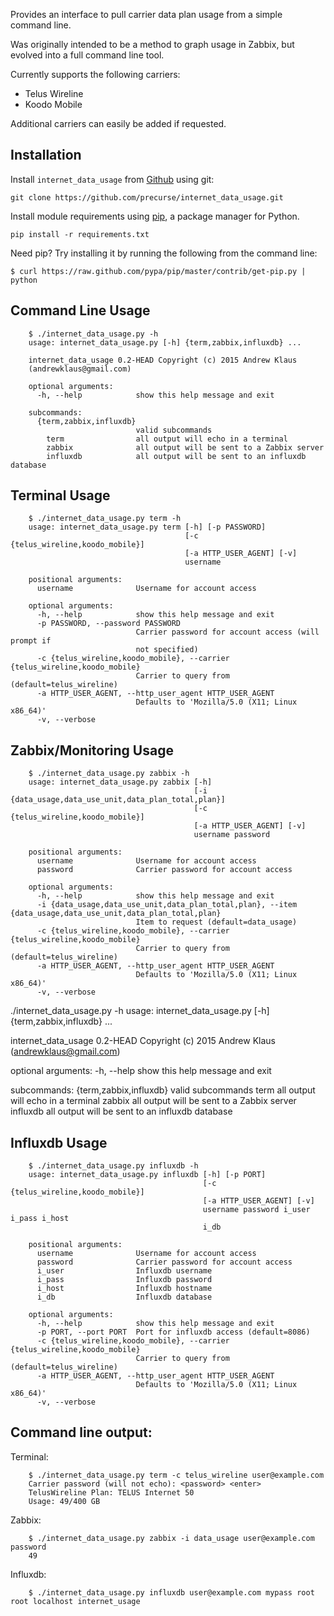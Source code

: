 Provides an interface to pull carrier data plan usage from a simple command line.

Was originally intended to be a method to graph usage in Zabbix, but evolved into a full command line tool.

Currently supports the following carriers:
- Telus Wireline
- Koodo Mobile

Additional carriers can easily be added if requested.

Installation
------
Install `internet_data_usage` from [Github](http://www.github.com) using git:

    git clone https://github.com/precurse/internet_data_usage.git

Install module requirements using [pip](http://www.pip-installer.org/en/latest/), a
package manager for Python.

    pip install -r requirements.txt

Need pip? Try installing it by running the following from the command
line:

    $ curl https://raw.github.com/pypa/pip/master/contrib/get-pip.py | python


Command Line Usage
------

        $ ./internet_data_usage.py -h
        usage: internet_data_usage.py [-h] {term,zabbix,influxdb} ...

        internet_data_usage 0.2-HEAD Copyright (c) 2015 Andrew Klaus
        (andrewklaus@gmail.com)

        optional arguments:
          -h, --help            show this help message and exit

        subcommands:
          {term,zabbix,influxdb}
                                valid subcommands
            term                all output will echo in a terminal
            zabbix              all output will be sent to a Zabbix server
            influxdb            all output will be sent to an influxdb database


Terminal Usage
------

        $ ./internet_data_usage.py term -h
        usage: internet_data_usage.py term [-h] [-p PASSWORD]
                                           [-c {telus_wireline,koodo_mobile}]
                                           [-a HTTP_USER_AGENT] [-v]
                                           username

        positional arguments:
          username              Username for account access

        optional arguments:
          -h, --help            show this help message and exit
          -p PASSWORD, --password PASSWORD
                                Carrier password for account access (will prompt if
                                not specified)
          -c {telus_wireline,koodo_mobile}, --carrier {telus_wireline,koodo_mobile}
                                Carrier to query from (default=telus_wireline)
          -a HTTP_USER_AGENT, --http_user_agent HTTP_USER_AGENT
                                Defaults to 'Mozilla/5.0 (X11; Linux x86_64)'
          -v, --verbose


Zabbix/Monitoring Usage
------

        $ ./internet_data_usage.py zabbix -h
        usage: internet_data_usage.py zabbix [-h]
                                             [-i {data_usage,data_use_unit,data_plan_total,plan}]
                                             [-c {telus_wireline,koodo_mobile}]
                                             [-a HTTP_USER_AGENT] [-v]
                                             username password

        positional arguments:
          username              Username for account access
          password              Carrier password for account access

        optional arguments:
          -h, --help            show this help message and exit
          -i {data_usage,data_use_unit,data_plan_total,plan}, --item {data_usage,data_use_unit,data_plan_total,plan}
                                Item to request (default=data_usage)
          -c {telus_wireline,koodo_mobile}, --carrier {telus_wireline,koodo_mobile}
                                Carrier to query from (default=telus_wireline)
          -a HTTP_USER_AGENT, --http_user_agent HTTP_USER_AGENT
                                Defaults to 'Mozilla/5.0 (X11; Linux x86_64)'
          -v, --verbose
./internet_data_usage.py  -h
usage: internet_data_usage.py [-h] {term,zabbix,influxdb} ...

internet_data_usage 0.2-HEAD Copyright (c) 2015 Andrew Klaus
(andrewklaus@gmail.com)

optional arguments:
  -h, --help            show this help message and exit

subcommands:
  {term,zabbix,influxdb}
                        valid subcommands
    term                all output will echo in a terminal
    zabbix              all output will be sent to a Zabbix server
    influxdb            all output will be sent to an influxdb database


Influxdb Usage
------

        $ ./internet_data_usage.py influxdb -h
        usage: internet_data_usage.py influxdb [-h] [-p PORT]
                                               [-c {telus_wireline,koodo_mobile}]
                                               [-a HTTP_USER_AGENT] [-v]
                                               username password i_user i_pass i_host
                                               i_db

        positional arguments:
          username              Username for account access
          password              Carrier password for account access
          i_user                Influxdb username
          i_pass                Influxdb password
          i_host                Influxdb hostname
          i_db                  Influxdb database

        optional arguments:
          -h, --help            show this help message and exit
          -p PORT, --port PORT  Port for influxdb access (default=8086)
          -c {telus_wireline,koodo_mobile}, --carrier {telus_wireline,koodo_mobile}
                                Carrier to query from (default=telus_wireline)
          -a HTTP_USER_AGENT, --http_user_agent HTTP_USER_AGENT
                                Defaults to 'Mozilla/5.0 (X11; Linux x86_64)'
          -v, --verbose


Command line output:
------

Terminal:

        $ ./internet_data_usage.py term -c telus_wireline user@example.com
        Carrier password (will not echo): <password> <enter>
        TelusWireline Plan: TELUS Internet 50
        Usage: 49/400 GB

Zabbix:

        $ ./internet_data_usage.py zabbix -i data_usage user@example.com password
        49

Influxdb:

        $ ./internet_data_usage.py influxdb user@example.com mypass root root localhost internet_usage

